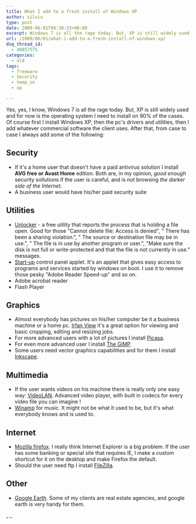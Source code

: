 ```yaml
---
title: What I add to a fresh install of Windows XP
author: silviu
type: post
date: 2009-06-01T08:30:23+00:00
excerpt: Windows 7 is all the rage today. But, XP is still widely used and for now is the operating system I need to install on 90% of the cases.
url: /2009/06/01/what-i-add-to-a-fresh-install-of-windows-xp/
dsq_thread_id:
  - 48857575
categories:
  - old
tags:
  - freeware
  - Security
  - temp_on
  - xp

---
```

Yes, yes, I know, Windows 7 is all the rage today. But, XP is still widely used and for now is the operating system I need to install on 90% of the cases.
Of course first I install Windows XP, then the pc's drivers and utilities, then I add whatever commercial software the client uses. After that, from case to case I always add some of the following:

## Security

  * If it's a home user that doesn't have a paid antivirus solution I install **AVG free or Avast Home** edition. Both are, in my opinion, _good enough_ security sollutions if the user is careful, and is not browsing _the darker side of the Internet._
  * A business user would have his/her paid security suite

## Utilities

  * [Unlocker](http://ccollomb.free.fr/unlocker/) - a free utility that reports the process that is holding a file open. Good for those "Cannot delete file: Access is denied", " There has been a sharing violation.", " The source or destination file may be in use.", " The file is in use by another program or user.", "Make sure the disk is not full or write-protected and that the file is not currently in use." messages.
  * [Start-up](http://www.mlin.net/StartupCPL.shtml) control panel applet. It's an applet that gives easy access to programs and services started by windows on boot. I use it to remove those pesky "Adobe Reader Speed-up" and so on.
  * Adobe acrobat reader
  * Flash Player

## Graphics

  * Almost everybody has pictures on his/her computer be it a business machine or a home pc. [Irfan View](http://www.irfanview.com/) it's a great option for viewing and basic cropping, editing and resizing jobs.
  * For more advanced users with a lot of pictures I install [Picasa](http://picasa.google.com/).
  * For even more advanced user I install [The GiMP](http://www.gimp.org/).
  * Some users need vector graphics capabilities and for them I install [Inkscape](http://www.inkscape.org/).

## Multimedia

  * If the user wants videos on his machine there is really only one easy way: [VideoLAN](http://www.videolan.org/). Advanced video player, with built in codecs for every video file you can imagine !
  * [Winamp](http://www.winamp.com) for music. It might not be what it used to be, but it's what everybody knows and is used to.

## Internet

  * [Mozilla firefox](http://www.mozilla.com/firefox/). I really think Internet Explorer is a big problem. If the user has some banking or special site that requires IE, I make a custom shortcut for it on the desktop and make Firefox the default.
  * Should the user need ftp I install [FileZilla](http://filezilla-project.org/).

## Other

  * [Google Earth][1]. Some of my clients are real estate agencies, and google earth is very handy for them.

_
_

 [1]: http://earth.google.com/